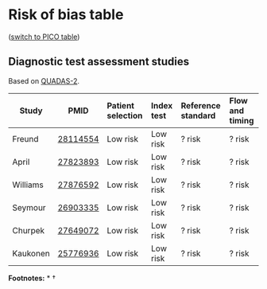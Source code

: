 # Risk of bias table
([switch to PICO table](pico-table.md))

## Diagnostic test assessment studies

Based on [QUADAS-2](http://www.bristol.ac.uk/social-community-medicine/projects/quadas/quadas-2/).

|  Study      |  PMID                                | Patient selection|Index test |Reference standard |Flow and timing|
| ----------- |--------------------------------------|:-----------------|:-----------|:------------------|:--------------|
| Freund      |[28114554](http://pubmed.gov/28114554)|Low  risk         |Low  risk   |?  risk            |?  risk   |
| April       |[27823893](http://pubmed.gov/27823893)|Low  risk         |Low  risk   |?  risk            |?  risk   |
| Williams    |[27876592](http://pubmed.gov/27876592)|Low  risk         |Low  risk   |?  risk            |?  risk   |
| Seymour     |[26903335](http://pubmed.gov/26903335)|Low  risk         |Low  risk   |?  risk            |?  risk   |
| Churpek     |[27649072](http://pubmed.gov/27649072)|Low  risk         |Low  risk   |?  risk            |?  risk   |
| Kaukonen    |[25776936](http://pubmed.gov/25776936)|Low  risk         |Low  risk   |?  risk            |?  risk   |

**Footnotes:**
*
†
